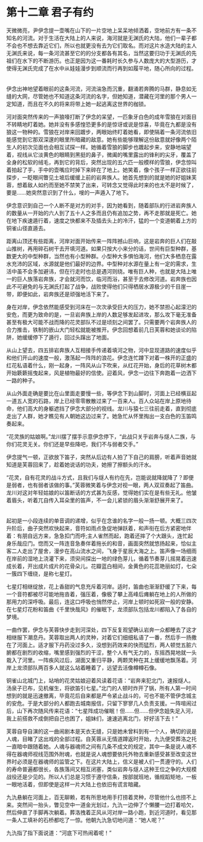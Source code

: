 #  第十二章 君子有约 #


天微微亮，尹伊念提一壶嘴在山下的一片空地上呆呆地倾洒着，空地前方有一条不知名的河流。对于生活在大陆上的人来说，海河就是无渊氏的大陆，他们一辈子都不会也不想去靠近它们，所以也就更没有去为它们取名。而对这片水造大陆的主人无渊氏来说，每一条河流甚至它的的分支都各有其名，当然这要归功于无渊氏的先祖们在水下的不断游历。也正是因为这一番耗时长久参与人数庞大的大型游历，才使得无渊氏完成了在水中从娃娃漫步到顺流而行再到如履平地，随心所向的过程。
　　

伊念出神地望着眼前的这条河流，河流湍急而沉重，翻涌若奔腾的马群，静息如无缝的大网，尽管她也不知道这条河流的名字，但她知道，潜藏在河里的那个男人一定知道，而且在不久的将来将带上她一起逃离这世界的枷锁。
　　

河对面突然传来的一声狼嚎打断了伊念的呆望，一匹象牙白色的成年雪狼在对面目不转睛地盯着她。她并没有多感惶恐更多的是惊讶或说是惊喜，毕竟在九都是没有狼这一物种的。雪狼在对岸来回踱步，两眼始终盯着她看，即使隔着一条河流依旧能感觉到它那双深邃的眼里所暗藏的敌意。她有些能够理解这份敌意就好像两个陌生人的初次见面也会相互试探一样。她循着雪狼的脚步也踱起步来，安静地端望着，视线从它淡黄色的眼睛到黑挺的鼻子，微阖的嘴里露出的锋利的尖牙，覆盖了全身的松软的绒毛，再到它的背后，突然出现的五六匹一般模样的雪狼，伊念惊叫着拍起了手，手中的壶嘴应时掉下来碎在了地上。她笑着，像个孩子一样正欲往前探步，一眨眼间瞥见土坡后缓缓上前的岩奔族人。她首先想到的就是她的好姐妹芙蓉，想着敌人如约而至她不禁笑了出来，可转念又觉得此时来的也太不是时候了，要是……她突然意识到了什么，嗖的一声遁入了地下。
　　

伊念意识到自己一个人断不是对方的对手，因为她看到，随着部队的行进岩奔族人的数量从一开始的六人到了五十人之多而且仍有追加之势，再不走那就是死亡。她在地下疾速遁行着，速度之快都来不及插去头上的冷汗，猛的一个变道朝着上方的铜雀山径直遁去。
　　

距离山顶还有些距离，河岸对面开始传来一阵阵撼山巨响，这是岩奔的巨人们在敲山推树，再用碎石树干去开填河道。如果只按大小来分的话，世间有巨型种群，基数更大的中型种群，当然也有小型种群。小型种大多惧怕海河，他们大多栖息在露水充沛的区域，水源就是他们最好的边界。中型种对水源在量上有一定的需求，生活中虽不会多加避讳，但在行走时也总是遇河则绕。唯有巨人种，也就是大陆上唯一的巨人族落岩奔族，才会就河而饮，临河而浴，甚至于去修改河道。岩奔族也因此不可避免的与无渊氏打起了战争，战败使得他们只得栖居水源极少的千目崖一带，即便如此，岩奔族还是顽强地活下来了。
　　

身在对岸，伊念依然能感受到河床在一次次承受巨大的压力，她不禁担心起濛汜的安危，而更为致命的是，一旦岩奔族上岸的人数足够发起进攻，那么攻下毫无准备甚至有极大可能不战而降的花灵部队不过是顷刻之间罢了。只需要两个岩奔族人的合力推击，铁制的嵌山大门轻松就能被推开。伊念回想着前几日芙蓉和她谈论的陷阱，她缓缓停下了遁行，回过头蹿出了地面。
　　

从山上望去，四五排岩奔族人互相接手传递着填河之物，河中显现道路的速度似乎和他们开山的速度一般，激荡起一阵阵的浪花。伊念连忙蹲下对着一株开的正盛的红花私语着什么，刚一起身，一阵风从山下吹来，从红花开始，身后的花草树木都开始簌簌摇曳起来，风是植物最好的信使。迎着风，伊念一边往下奔跑着一边洒下一路的种子。
　　

从山外面走确是要比在山里面走要慢一些，等伊念下到山脚时，河面上已经横亘起一道五人宽的石路，岸上已经零零散散过来了一百来人。百人众站在岸上原地待命，他们高大的身躯遮挡了伊念大部分的视线。龙川与猿七三往前走着，直到彻底走出了人群，她才瞧见有人朝她这边过来了。她急忙从怀里掏出一支白色的玉笛鸣奏起来。
　　

“花灵族的姑娘啊。”龙川摆了摆手示意伊念停下，“此战只关乎岩奔与燧人二族，与你们花灵无关。你们还是早些降吧，我们不与弱者交手。”
　　

伊念提气一顿，正欲放下笛子，突然从后边有人拍了下自己的肩膀，听着声音她就知道是芙蓉回来了，趁着她说话的功夫，她擦了擦额头的汗水。
　　

“花灵，自有花灵的战斗方式，且我们与燧人有约在先，岂能说就降就降了？即便是弱者，也有弱者该做的事。”芙蓉微笑着与伊念对视一眼，两人双双奏起了笛曲。龙川对这对年轻姑娘的以笛断话的方式甚为反感，觉得她们实在是有些无礼。他皱着眉头，听着兀自传入耳朵里的笛声，不一会儿紧锁的眉头渐渐舒展开来了。
　　

起初是一小段连续的单音调的递增，似乎在念谁的名字一般一扬一顿。大概三四次升阶后，曲子突然欢快起来，音符如雨点急促地弹跃着，和声衔在后方紧密地伴着：有朋自远方来，急急扣门而呼;主人雀然而起，跑着还摔了个大跟头，连忙起身乐哉应门。惚而又一阵连音急奏伴着拖长的和音，画面突然就悠扬起来，恰似主客二人走出了屋舍，漫步在高山流水之间，飞身于星辰大海之上。笛声像一场细雨在岸前的湿地上浇灌下来，须臾间探出一地的绿色芽儿，循着节奏芽儿摇晃着迅速成长着，开出成片成片的花骨朵儿。花瓣蓝白相间，金黄色的花蕊艳丽如灯，七朵一簇四下缠绕，是称七星灯。
　　

七星灯相继绽放，花上香甜的气息充斥着河岸。适时，笛曲也渐渐舒缓了下来，每一个音符都被尽可能地拖沓着，强压着，像极了攀上高峰后瘫躺在地上的人所做的那用力的深呼吸。最后，连这口呼吸也悄然停止，河岸上顿时如死寂一般的安静。在七星灯花粉和笛曲《千里快哉风》的催眠下，龙须部队包括龙川都陷入了各自的梦境。
　　

一曲作罢，伊念与芙蓉快步走到河深处，四下反复观望确认岩奔一众都睡去了这才相继服下潮息丹。芙蓉取出两人的灵种，对着它们细细私语了一番，然后手一扬撒在了河面上。适才服下丹药没过多久，没想到药效来的快而猛烈，两人顿觉五脏六腑都在剧烈的收缩，嘴里感到强烈的干涩，整个人有气无力的，东摇西晃地就一头栽入了河里。一阵疾风过后，湖面又重归平静，两颗灵种在其上缓缓地飘荡着。河岸上龙须部队两百多人就这么站着睡着了，远望去活像樽樽石像。
　　

铜雀山北城门上，站哨的花灵姑娘迎着风读着花语：“岩奔来犯北门，速报燧人。汤泉子已布，见机催生，将欲笛引七星。”北门的人顿时炸开了锅，所有人第一时间想到的就是迅速撤离，毕竟花后自来都是严令紧止战斗的，可也不能不管伊念城主的安危。于是大部分的人都跑去城南报信，只留下寥寥几人负责支援。一阵喧闹过后，山下再次随风传来花语：“七星阵成功催眠！但……但……但伊念姐失足入河，我上前搭救不成倒把自己也困了，姐妹们，速速逃离北门，好好活下去！”
　　

芙蓉自导自演的这一曲闹剧本是天衣无缝，只是她未曾料到有一个人，确切的说是人魂，目睹了这出戏的全部过程。自芙蓉从无情道蹲返时开始，九氿便受葬洛之托一直暗中跟随着她。人魂与器魂师之间有几条不成文的规定，其中一条是说人魂不得在器魂师视线范围外附魂，也就是说人魂想要依托外物去重新感受甚至改变这世界时必须是在器魂师的监管之下。在这片大陆上，信义是被人们一贯遵守的。人们的寿命普遍都很长，各族落间又相互闭塞，类似岩奔与燧人这种王位之争的大规模战役还是少见的。所以人们总是习惯于遵守信条，按部就班地，循规蹈矩地，一板一眼地活着，但即使是这样一片大陆上也依旧有谎言暗藏。
　　

九氿悬躺在河面上，百无聊赖，若有所思地用手打捞着灵种，尽管他什么也捞不上来。突然间一抬头，瞥见空中一道金光划过，九氿一边伸了个懒腰一边打着哈欠，然后伸直了手脚再次躺着。葬洛拽着正风从河对岸一路小跑，到近河道时，看见那一条人工填补的石桥都吃了一惊。他朝九氿急切地问道：“她人呢？”
　　

九氿指了指下面说道：“河底下可热闹着呢！”
